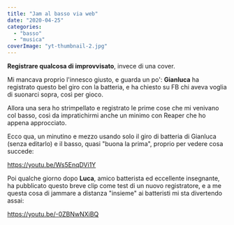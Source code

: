 ```yaml
---
title: "Jam al basso via web"
date: "2020-04-25"
categories: 
  - "basso"
  - "musica"
coverImage: "yt-thumbnail-2.jpg"
---
```


**Registrare qualcosa di improvvisato**, invece di una cover.

Mi mancava proprio l'innesco giusto, e guarda un po': **Gianluca** ha registrato questo bel giro con la batteria, e ha chiesto su FB chi aveva voglia di suonarci sopra, così per gioco.

Allora una sera ho strimpellato e registrato le prime cose che mi venivano col basso, così da impratichirmi anche un minimo con Reaper che ho appena approcciato.

Ecco qua, un minutino e mezzo usando solo il giro di batteria di Gianluca (senza editarlo) e il basso, quasi "buona la prima", proprio per vedere cosa succede:

https://youtu.be/Ws5EnqDVi1Y

Poi qualche giorno dopo **Luca**, amico batterista ed eccellente insegnante, ha pubblicato questo breve clip come test di un nuovo registratore, e a me questa cosa di jammare a distanza "insieme" ai batteristi mi sta divertendo assai:

https://youtu.be/-0ZBNwNXiBQ
